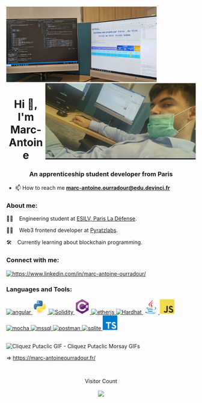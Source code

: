 <img width=400 src="https://github.com/Marco75116/Marco75116/blob/main/275183306_1185729932169364_7023197068938126386_n.jpg"><img width=400 align="right" src="https://github.com/Marco75116/Marco75116/blob/main/275992719_513930650248986_4927791148599829921_n.jpg">
<!--   ![](https://github.com/Marco75116/Marco75116/blob/main/275992719_513930650248986_4927791148599829921_n.jpg) -->
<h1 align="center">Hi 👋, I'm Marc-Antoine</h1>
<h3 align="center">An apprenticeship student developer from Paris</h3>

- 📫 How to reach me **marc-antoine.ourradour@edu.devinci.fr**

<h3 align="left">About me:</h3>
<p align="left">
  
 👨‍🎓 &nbsp;&nbsp; Engineering student at [ESILV, Paris La Défense](https://www.esilv.fr/).
  
 👨‍💻 &nbsp;&nbsp; Web3 frontend developer at [Pyratzlabs](https://www.pyratzlabs.com/).
  
 🛠 &nbsp;&nbsp; Currently learning about blockchain programming.

<h3 align="left">Connect with me:</h3>
<p align="left">
<a href="https://www.linkedin.com/in/marc-antoine-ourradour/" target="blank"><img align="center" src="https://raw.githubusercontent.com/rahuldkjain/github-profile-readme-generator/master/src/images/icons/Social/linked-in-alt.svg" alt="https://www.linkedin.com/in/marc-antoine-ourradour/" height="30" width="40" /></a>
</p>

<h3 align="left">Languages and Tools:</h3>
<p align="left"> 
  <a href="https://angular.io" target="_blank" rel="noreferrer"> <img src="https://angular.io/assets/images/logos/angular/angular.svg" alt="angular" width="40" height="40"/> </a> 
  <a href="https://www.python.org" target="_blank" rel="noreferrer"> <img src="https://raw.githubusercontent.com/devicons/devicon/master/icons/python/python-original.svg" alt="python" width="40" height="40"/> </a> 
    <a href="https://docs.soliditylang.org/en/v0.8.14/" target="_blank" rel="noreferrer"> <img src="https://upload.wikimedia.org/wikipedia/commons/9/98/Solidity_logo.svg" alt="Solidity" width="40" height="40"/> </a>
  <a href="https://www.w3schools.com/cs/" target="_blank" rel="noreferrer"> <img src="https://raw.githubusercontent.com/devicons/devicon/master/icons/csharp/csharp-original.svg" alt="csharp" width="40" height="40"/> </a>  
  <a href="https://docs.ethers.io/v5/" target="_blank" rel="noreferrer"> <img src="https://gateway.pinata.cloud/ipfs/QmUGpGEHC3QR2L5h9QMMwSW3NUAAzT7tdqhgxxJL3NbTHJ" alt="etherjs" width="40" height="40"/> </a> 
   <a href="https://hardhat.org/" target="_blank" rel="noreferrer"> <img src="https://gateway.pinata.cloud/ipfs/QmbUvUbE3v4zxqJofzwDqMDWrt9W9ggfraWMtbWyU9VczJ" alt="Hardhat" width="40" height="40"/> </a> 
  <a href="https://www.java.com" target="_blank" rel="noreferrer"> <img src="https://raw.githubusercontent.com/devicons/devicon/master/icons/java/java-original.svg" alt="java" width="40" height="40"/> </a> 
  <a href="https://developer.mozilla.org/en-US/docs/Web/JavaScript" target="_blank" rel="noreferrer"> <img src="https://raw.githubusercontent.com/devicons/devicon/master/icons/javascript/javascript-original.svg" alt="javascript" width="40" height="40"/> </a> 
  <a href="https://mochajs.org" target="_blank" rel="noreferrer"> <img src="https://www.vectorlogo.zone/logos/mochajs/mochajs-icon.svg" alt="mocha" width="40" height="40"/> </a> 
  <a href="https://www.microsoft.com/en-us/sql-server" target="_blank" rel="noreferrer"> <img src="https://www.svgrepo.com/show/303229/microsoft-sql-server-logo.svg" alt="mssql" width="40" height="40"/> </a>  
<!--   <a href="https://nodejs.org" target="_blank" rel="noreferrer"> <img src="https://raw.githubusercontent.com/devicons/devicon/master/icons/nodejs/nodejs-original-wordmark.svg" alt="nodejs" width="40" height="40"/> </a>  -->
  <a href="https://postman.com" target="_blank" rel="noreferrer"> <img src="https://www.vectorlogo.zone/logos/getpostman/getpostman-icon.svg" alt="postman" width="40" height="40"/> </a> 
  <a href="https://www.sqlite.org/" target="_blank" rel="noreferrer"> <img src="https://www.vectorlogo.zone/logos/sqlite/sqlite-icon.svg" alt="sqlite" width="40" height="40"/> </a> 
  <a href="https://www.typescriptlang.org/" target="_blank" rel="noreferrer"> <img src="https://raw.githubusercontent.com/devicons/devicon/master/icons/typescript/typescript-original.svg" alt="typescript" width="40" height="40"/> </a> 
   
   
  
 </p>
<br/>

<!--  <img height="137.3px" src="https://github-readme-stats.vercel.app/api?username=Marco75116&hide_title=true&hide_border=true&show_icons=true&include_all_commits=true&count_private=true&line_height=21&text_color=000&icon_color=000&bg_color=0,ea6161,ffc64d,fffc4d,52fa5a&theme=graywhite" /><img height="137.3px" src="https://github-readme-stats.vercel.app/api/top-langs/?username=Marco75116&hide=html&hide_title=true&hide_border=true&layout=compact&langs_count=7&exclude_repo=comp426&text_color=000&icon_color=fff&bg_color=0,52fa5a,4dfcff,c64dff&theme=graywhite" /> 
 -->
 
 <img src="https://media.tenor.com/r1-xtl_tGbEAAAAC/cliquez-putaclic.gif" width="518" height="294.36546184738955" alt="Cliquez Putaclic GIF - Cliquez Putaclic Morsay GIFs" style="max-width: 518px;">
 
 => https://marc-antoineourradour.fr/

<br/>
<p align="center"> 
  Visitor Count
  <br>
  <br>
  <img src="https://profile-counter.glitch.me/Marco75116/count.svg" />
</p>

